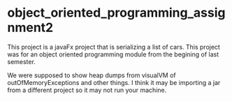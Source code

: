 # object_oriented_programming_assignment2

This project is a javaFx project that is serializing a list of cars. 
This project was for an object oriented programming module from the begining of last semester.

We were supposed to show heap dumps from visualVM of outOfMemoryExceptions and other things.
I think it may be importing a jar from a different project so it may not run your machine.
